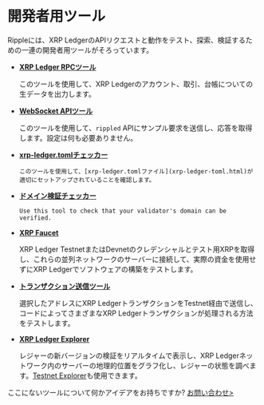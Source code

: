# 開発者用ツール

Rippleには、XRP LedgerのAPIリクエストと動作をテスト、探索、検証するための一連の開発者用ツールがそろっています。

* **[XRP Ledger RPCツール](xrp-ledger-rpc-tool.html)**

  このツールを使用して、XRP Ledgerのアカウント、取引、台帳についての生データを出力します。

* **[WebSocket APIツール](websocket-api-tool.html)**

  このツールを使用して、`rippled` APIにサンプル要求を送信し、応答を取得します。設定は何も必要ありません。

* **[xrp-ledger.tomlチェッカー](xrp-ledger-toml-checker.html)**

      このツールを使用して、[xrp-ledger.tomlファイル](xrp-ledger-toml.html)が適切にセットアップされていることを確認します。

* **[ドメイン検証チェッカー](validator-domain-verifier.html)**

      Use this tool to check that your validator's domain can be verified.

* **[XRP Faucet](xrp-testnet-faucet.html)**

  XRP Ledger TestnetまたはDevnetのクレデンシャルとテスト用XRPを取得し、これらの並列ネットワークのサーバーに接続して、実際の資金を使用せずにXRP Ledgerでソフトウェアの構築をテストします。

* **[トランザクション送信ツール](tx-sender.html)**

  選択したアドレスにXRP LedgerトランザクションをTestnet経由で送信し、コードによってさまざまなXRP Ledgerトランザクションが処理される方法をテストします。

* **[XRP Ledger Explorer](https://livenet.xrpl.org/)**

  レジャーの新バージョンの検証をリアルタイムで表示し、XRP Ledgerネットワーク内のサーバーの地理的位置をグラフ化し、レジャーの状態を調べます。[Testnet Explorer](https://testnet.xrpl.org/)も使用できます。


ここにないツールについて何かアイデアをお持ちですか? [お問い合わせ>](mailto:docs@ripple.com)
